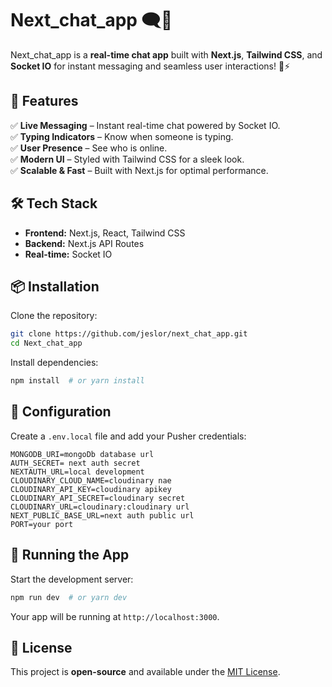 # Next_chat_app 🗨️💬

Next_chat_app is a **real-time chat app** built with **Next.js**, **Tailwind CSS**, and **Socket IO** for instant messaging and seamless user interactions! 🚀⚡

## 🚀 Features

✅ **Live Messaging** – Instant real-time chat powered by Socket IO.  
✅ **Typing Indicators** – Know when someone is typing.  
✅ **User Presence** – See who is online.  
✅ **Modern UI** – Styled with Tailwind CSS for a sleek look.  
✅ **Scalable & Fast** – Built with Next.js for optimal performance.  

## 🛠 Tech Stack

- **Frontend:** Next.js, React, Tailwind CSS
- **Backend:** Next.js API Routes
- **Real-time:** Socket IO

## 📦 Installation

Clone the repository:

```bash
git clone https://github.com/jeslor/next_chat_app.git
cd Next_chat_app
```

Install dependencies:

```bash
npm install  # or yarn install
```

## 🔑 Configuration

Create a `.env.local` file and add your Pusher credentials:

```env
MONGODB_URI=mongoDb database url
AUTH_SECRET= next auth secret
NEXTAUTH_URL=local development
CLOUDINARY_CLOUD_NAME=cloudinary nae
CLOUDINARY_API_KEY=cloudinary apikey
CLOUDINARY_API_SECRET=cloudinary secret
CLOUDINARY_URL=cloudinary:cloudinary url
NEXT_PUBLIC_BASE_URL=next auth public url
PORT=your port
```

## 🚀 Running the App

Start the development server:

```bash
npm run dev  # or yarn dev
```

Your app will be running at `http://localhost:3000`.

## 📜 License

This project is **open-source** and available under the [MIT License](LICENSE).